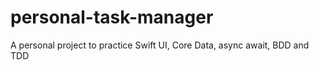 # personal-task-manager
A personal project to practice Swift UI, Core Data, async await, BDD and TDD
